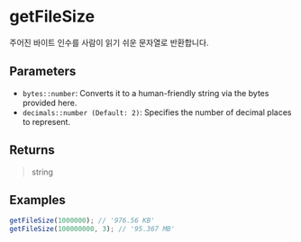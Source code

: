 # getFileSize <Lang js />

<NodeRequired ko />

주어진 바이트 인수를 사람이 읽기 쉬운 문자열로 반환합니다.

## Parameters

- `bytes::number`: Converts it to a human-friendly string via the bytes provided here.
- `decimals::number (Default: 2)`: Specifies the number of decimal places to represent.

## Returns

> string

## Examples

```javascript
getFileSize(1000000); // '976.56 KB'
getFileSize(100000000, 3); // '95.367 MB'
```
